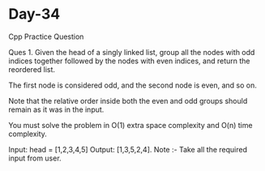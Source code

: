 # Day-34
Cpp Practice Question

Ques 1. Given the head of a singly linked list, group all the nodes with odd indices together followed by the nodes with even indices, and return the reordered list.

The first node is considered odd, and the second node is even, and so on.

Note that the relative order inside both the even and odd groups should remain as it was in the input.

You must solve the problem in O(1) extra space complexity and O(n) time complexity.

Input: head = [1,2,3,4,5]
Output: [1,3,5,2,4]. Note :- Take all the required input from user.

